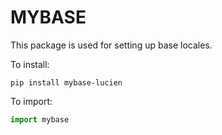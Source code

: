 # MYBASE
This package is used for setting up base locales.

To install:
```shell
pip install mybase-lucien
```
To import:
```python
import mybase
```